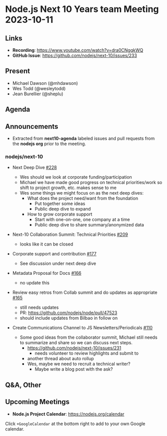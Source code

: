 # Node.js  Next 10 Years team Meeting 2023-10-11

## Links

* **Recording**:  <https://www.youtube.com/watch?v=dra0CNgqkWQ>
* **GitHub Issue**: <https://github.com/nodejs/next-10/issues/233>

## Present

* Michael Dawson (@mhdawson)
* Wes Todd (@wesleytodd)
* Jean Burellier (@sheplu)

## Agenda

## Announcements

* Extracted from **next10-agenda** labeled issues and pull requests from the **nodejs org** prior to the meeting.

### nodejs/next-10

* Next Deep Dive [#228](https://github.com/nodejs/next-10/issues/228)
  * Wes should we look at corporate funding/participation
  * Michael we have made good progress on technical priorities/work so shift to project growth, etc. makes sense to me
  * Wes some things we might focus on as the next deep dives:
    * What does the project need/want from the foundation
      * Put together some ideas
      * Public deep dive to expand
    * How to grow corporate support
      * Start with one-on-one, one company at a time
      * Public deep dive to share summary/anonymized data

* Next-10 Collaboration Summit: Technical Priorities [#209](https://github.com/nodejs/next-10/issues/209)
  * looks like it can be closed
* Corporate support and contribution [#177](https://github.com/nodejs/next-10/issues/177)
  * See discussion under next deep dive
* Metadata Proposal for Docs [#166](https://github.com/nodejs/next-10/issues/166)
  * no update this
* Review easy retros from Collab summit and do updates as appropriate [#165](https://github.com/nodejs/next-10/issues/165)
  * still needs updates
  * PR: <https://github.com/nodejs/node/pull/47523>
  * should include updates from Bilbao in follow on

* Create Communications Channel to JS Newsletters/Periodicals [#110](https://github.com/nodejs/next-10/issues/110)
  * Some good ideas from the collaborator summit, Michael still needs to summarize and share so we can discuss next steps.
    * <https://github.com/nodejs/next-10/issues/231>
      * needs volunteer to review highlights and submit to
    * another thread about auto rollup
    * Wes, maybe we need to recruit a technical writer?
      * Maybe write a blog post with the ask?

## Q&A, Other

## Upcoming Meetings

* **Node.js Project Calendar**: <https://nodejs.org/calendar>

Click `+GoogleCalendar` at the bottom right to add to your own Google calendar.
